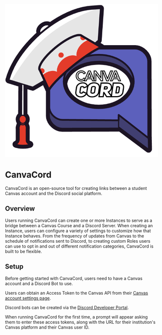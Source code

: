 ![<img src="./resources/logo.png" width="200" />](/resources/logo.png)

# CanvaCord

CanvaCord is an open-source tool for creating links between a student Canvas account and the Discord social platform.

## Overview

Users running CanvaCord can create one or more Instances to serve as a bridge between a Canvas Course and a Discord Server. When creating an Instance, users can configure a variety of settings to customize how that Instance behaves. From the frequency of updates from Canvas to the schedule of notifications sent to Discord, to creating custom Roles users can use to opt in and out of different notification categories, CanvaCord is built to be flexible.

## Setup

Before getting started with CanvaCord, users need to have a Canvas account and a Discord Bot to use.

Users can obtain an Access Token to the Canvas API from their [Canvas account settings page](https://csulb.instructure.com/profile/settings).

Discord bots can be created via the [Discord Developer Portal](https://discord.com/developers).

When running CanvaCord for the first time, a prompt will appear asking them to enter these access tokens, along with the URL for their institution's Canvas platform and their Canvas user ID.
